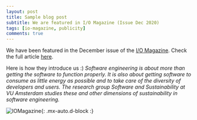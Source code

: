 ```yaml
---
layout: post
title: Sample blog post
subtitle: We are featured in I/O Magazine (Issue Dec 2020)
tags: [io-magazine, publicity]
comments: true
---
```


We have been featured in the December issue of the [I/O Magazine](https://ict-research.nl/2017/11/i-o-magazine/).
Check the full article [here](https://ict-research.nl/wordpress/wp-content/uploads/2021/01/IO_magazine_NR3-2020_web.pdf).

Here is how they introduce us :)
*Software engineering is about more than getting the software to function properly. It is also about getting software to consume as little energy as possible and to take care of the diversity of developers and users. The research group Software and Sustainability at VU Amsterdam studies these and other dimensions of sustainability in software engineering.*

![IOMagazine](/posts/files/io_magazine.png){: .mx-auto.d-block :}



